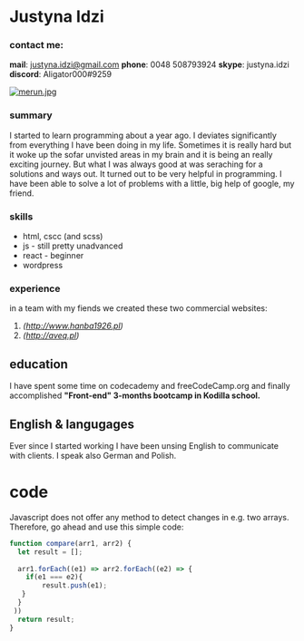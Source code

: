 # Justyna Idzi

### contact me:
**mail**: justyna.idzi@gmail.com
**phone**: 0048 508793924
**skype**: justyna.idzi
**discord**: Aligator000#9259

[![merun.jpg](https://i.postimg.cc/hjbdJ6h7/merun.jpg)](https://postimg.cc/vgTBkPrQ)

### summary
I started to learn programming about a year ago. I deviates significantly from everything
I have been doing in my life. Sometimes it is really hard but it woke up the sofar unvisted
areas in my brain and it is being an really exciting journey.
But what I was always good at was seraching for a solutions and ways out. It turned out to be very helpful
in programming. I have been able to solve a lot of problems with a little, big help of google, my friend.

### skills
* html, cscc (and scss)
* js - still pretty unadvanced
* react - beginner
* wordpress

### experience
in a team with my fiends we created these two commercial websites:
1. *(http://www.hanba1926.pl)*
2. *(http://aveq.pl)*

## education
I have spent some time on codecademy and freeCodeCamp.org and
finally accomplished **"Front-end" 3-months bootcamp in Kodilla school.**

## English & langugages
Ever since I started working I have been unsing English to communicate with clients.
I speak also German and Polish.

# code
Javascript does not offer any method to detect changes in e.g. two arrays. Therefore, go ahead and use this simple code:

```javascript
function compare(arr1, arr2) {
  let result = [];
  
  arr1.forEach((e1) => arr2.forEach((e2) => {
    if(e1 === e2){
        result.push(e1);   
   }
  }
 ))
  return result;
}
```
